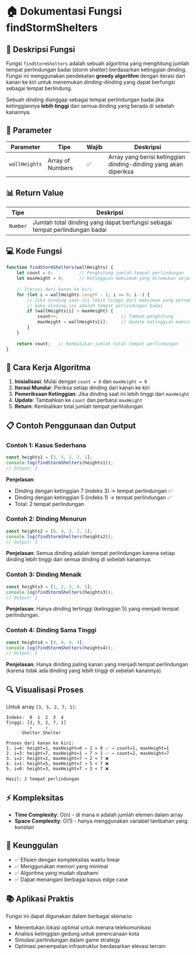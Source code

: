 # 🏠 Dokumentasi Fungsi findStormShelters

## 📝 Deskripsi Fungsi

Fungsi `findStormShelters` adalah sebuah algoritma yang menghitung jumlah tempat perlindungan badai (storm shelter) berdasarkan ketinggian dinding. Fungsi ini menggunakan pendekatan **greedy algorithm** dengan iterasi dari kanan ke kiri untuk menemukan dinding-dinding yang dapat berfungsi sebagai tempat berlindung.

Sebuah dinding dianggap sebagai tempat perlindungan badai jika ketinggiannya **lebih tinggi** dari semua dinding yang berada di sebelah kanannya.

## 🔧 Parameter

| Parameter | Tipe | Wajib | Deskripsi |
|-----------|------|-------|-----------|
| `wallHeights` | Array of Numbers | ✅ | Array yang berisi ketinggian dinding-dinding yang akan diperiksa |

## 📊 Return Value

| Tipe | Deskripsi |
|------|-----------|
| `Number` | Jumlah total dinding yang dapat berfungsi sebagai tempat perlindungan badai |

## 💻 Kode Fungsi

```javascript
function findStormShelters(wallHeights) {
    let count = 0;          // Penghitung jumlah tempat perlindungan
    let maxHeight = 0;      // Ketinggian maksimum yang ditemukan sejauh ini
    
    // Iterasi dari kanan ke kiri
    for (let i = wallHeights.length - 1; i >= 0; i--) {
        // Jika dinding saat ini lebih tinggi dari maksimum yang pernah ditemukan,
        // maka dinding ini adalah tempat perlindungan badai
        if (wallHeights[i] > maxHeight) {
            count++;                        // Tambah penghitung
            maxHeight = wallHeights[i];     // Update ketinggian maksimum
        }
    }
    
    return count;   // Kembalikan jumlah total tempat perlindungan
}
```

## 🎯 Cara Kerja Algoritma

1. **Inisialisasi**: Mulai dengan `count = 0` dan `maxHeight = 0`
2. **Iterasi Mundur**: Periksa setiap dinding dari kanan ke kiri
3. **Pemeriksaan Ketinggian**: Jika dinding saat ini lebih tinggi dari `maxHeight`
4. **Update**: Tambahkan ke `count` dan perbarui `maxHeight`
5. **Return**: Kembalikan total jumlah tempat perlindungan

## 📋 Contoh Penggunaan dan Output

### Contoh 1: Kasus Sederhana
```javascript
const heights1 = [3, 5, 2, 7, 1];
console.log(findStormShelters(heights1));
// Output: 2
```

**Penjelasan**: 
- Dinding dengan ketinggian 7 (indeks 3) → tempat perlindungan ✅
- Dinding dengan ketinggian 5 (indeks 1) → tempat perlindungan ✅
- Total: 2 tempat perlindungan

### Contoh 2: Dinding Menurun
```javascript
const heights2 = [6, 4, 3, 2, 1];
console.log(findStormShelters(heights2));
// Output: 5
```

**Penjelasan**: 
Semua dinding adalah tempat perlindungan karena setiap dinding lebih tinggi dari semua dinding di sebelah kanannya.

### Contoh 3: Dinding Menaik
```javascript
const heights3 = [1, 2, 3, 4, 5];
console.log(findStormShelters(heights3));
// Output: 1
```

**Penjelasan**: 
Hanya dinding tertinggi (ketinggian 5) yang menjadi tempat perlindungan.

### Contoh 4: Dinding Sama Tinggi
```javascript
const heights4 = [4, 4, 4, 4];
console.log(findStormShelters(heights4));
// Output: 1
```

**Penjelasan**: 
Hanya dinding paling kanan yang menjadi tempat perlindungan (karena tidak ada dinding yang lebih tinggi di sebelah kanannya).

## 🔍 Visualisasi Proses

Untuk array `[3, 5, 2, 7, 1]`:

```
Indeks:  0  1  2  3  4
Tinggi: [3, 5, 2, 7, 1]
         ↑     ↑
      Shelter Shelter

Proses dari kanan ke kiri:
1. i=4: height=1, maxHeight=0 → 1 > 0 ✅ → count=1, maxHeight=1
2. i=3: height=7, maxHeight=1 → 7 > 1 ✅ → count=2, maxHeight=7
3. i=2: height=2, maxHeight=7 → 2 < 7 ❌
4. i=1: height=5, maxHeight=7 → 5 < 7 ❌
5. i=0: height=3, maxHeight=7 → 3 < 7 ❌

Hasil: 2 tempat perlindungan
```

## ⚡ Kompleksitas

- **Time Complexity**: O(n) - di mana n adalah jumlah elemen dalam array
- **Space Complexity**: O(1) - hanya menggunakan variabel tambahan yang konstan

## 🚀 Keunggulan

- ✅ Efisien dengan kompleksitas waktu linear
- ✅ Menggunakan memori yang minimal
- ✅ Algoritma yang mudah dipahami
- ✅ Dapat menangani berbagai kasus edge case

## 📚 Aplikasi Praktis

Fungsi ini dapat digunakan dalam berbagai skenario:
- Menentukan lokasi optimal untuk menara telekomunikasi
- Analisis ketinggian gedung untuk perencanaan kota
- Simulasi perlindungan dalam game strategy
- Optimasi penempatan infrastruktur berdasarkan elevasi terrain
